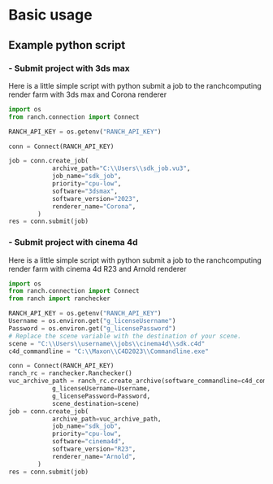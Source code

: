 # Basic usage


## Example python script

### - Submit project with 3ds max

Here is a little simple script with python submit a job to the ranchcomputing render farm with 3ds max and Corona renderer 

```python
import os
from ranch.connection import Connect

RANCH_API_KEY = os.getenv("RANCH_API_KEY")

conn = Connect(RANCH_API_KEY)

job = conn.create_job(
            archive_path="C:\\Users\\sdk_job.vu3",
            job_name="sdk_job",
            priority="cpu-low",
            software="3dsmax",
            software_version="2023",
            renderer_name="Corona",
        )
res = conn.submit(job)
```

### - Submit project with cinema 4d

Here is a little simple script with python submit a job to the ranchcomputing render farm with cinema 4d R23 and Arnold renderer 

```python
import os
from ranch.connection import Connect
from ranch import ranchecker

RANCH_API_KEY = os.getenv("RANCH_API_KEY")
Username = os.environ.get("g_licenseUsername")
Password = os.environ.get("g_licensePassword")
# Replace the scene variable with the destination of your scene.
scene = "C:\\Users\\username\\jobs\\cinema4d\\sdk.c4d"
c4d_commandline = "C:\\Maxon\\C4D2023\\Commandline.exe"

conn = Connect(RANCH_API_KEY)
ranch_rc = ranchecker.Ranchecker()
vuc_archive_path = ranch_rc.create_archive(software_commandline=c4d_commandline, 
            g_licenseUsername=Username, 
            g_licensePassword=Password, 
            scene_destination=scene)
job = conn.create_job(
            archive_path=vuc_archive_path,
            job_name="sdk_job",
            priority="cpu-low",
            software="cinema4d",
            software_version="R23",
            renderer_name="Arnold",
        )
res = conn.submit(job)

```

